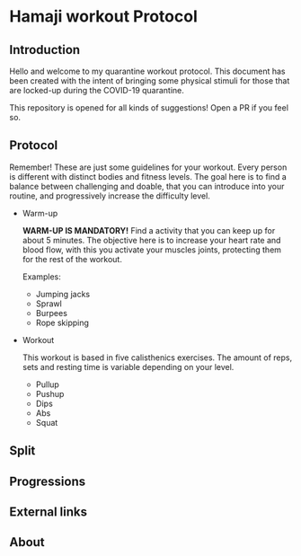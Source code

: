 # Hamaji workout Protocol

## Introduction
Hello and welcome to my quarantine workout protocol. This document has been created with the intent of bringing some physical stimuli for those that are locked-up during the COVID-19 quarantine.

This repository is opened for all kinds of suggestions! Open a PR if you feel so. 

## Protocol
Remember! These are just some guidelines for your workout. Every person is different with distinct bodies and fitness levels. The goal here is to find a balance between challenging and doable, that you can introduce into your routine, and progressively increase the difficulty level.

* Warm-up

  **WARM-UP IS MANDATORY!** Find a activity that you can keep up for about 5 minutes. The objective here is to increase your heart rate and blood flow, with this you activate your muscles joints, protecting them for the rest of the workout.

  Examples:
  
  * Jumping jacks
  * Sprawl
  * Burpees
  * Rope skipping

* Workout

  This workout is based in five calisthenics exercises. The amount of reps, sets and resting time is variable depending on your level.

  * Pullup
  * Pushup
  * Dips
  * Abs
  * Squat


## Split

## Progressions

## External links

## About